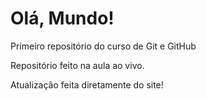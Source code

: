 # Olá, Mundo!
 Primeiro repositório do curso de Git e GitHub

 Repositório feito na aula ao vivo.

Atualização feita diretamente do site!
